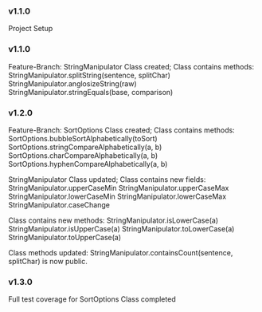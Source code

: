 ### v1.1.0
Project Setup

### v1.1.0
Feature-Branch: StringManipulator Class created;
Class contains methods:
StringManipulator.splitString(sentence, splitChar)
StringManipulator.anglosizeString(raw)
StringManipulator.stringEquals(base, comparison)

### v1.2.0
Feature-Branch: SortOptions Class created;
Class contains methods:
SortOptions.bubbleSortAlphabetically(toSort)
SortOptions.stringCompareAlphabetically(a, b)
SortOptions.charCompareAlphabetically(a, b)
SortOptions.hyphenCompareAlphabetically(a, b)


StringManipulator Class updated;
Class contains new fields:
StringManipulator.upperCaseMin
StringManipulator.upperCaseMax
StringManipulator.lowerCaseMin
StringManipulator.lowerCaseMax
StringManipulator.caseChange

Class contains new methods:
StringManipulator.isLowerCase(a)
StringManipulator.isUpperCase(a)
StringManipulator.toLowerCase(a)
StringManipulator.toUpperCase(a)

Class methods updated:
StringManipulator.containsCount(sentence, splitChar) is now public.

### v1.3.0
Full test coverage for SortOptions Class completed